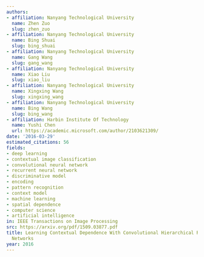 ```yaml
---
authors:
- affiliation: Nanyang Technological University
  name: Zhen Zuo
  slug: zhen_zuo
- affiliation: Nanyang Technological University
  name: Bing Shuai
  slug: bing_shuai
- affiliation: Nanyang Technological University
  name: Gang Wang
  slug: gang_wang
- affiliation: Nanyang Technological University
  name: Xiao Liu
  slug: xiao_liu
- affiliation: Nanyang Technological University
  name: Xingxing Wang
  slug: xingxing_wang
- affiliation: Nanyang Technological University
  name: Bing Wang
  slug: bing_wang
- affiliation: Harbin Institute Of Technology
  name: Yushi Chen
  url: https://academic.microsoft.com/author/2103621309/
date: '2016-03-29'
estimated_citations: 56
fields:
- deep learning
- contextual image classification
- convolutional neural network
- recurrent neural network
- discriminative model
- encoding
- pattern recognition
- context model
- machine learning
- spatial dependence
- computer science
- artificial intelligence
in: IEEE Transactions on Image Processing
src: https://arxiv.org/pdf/1509.03877.pdf
title: Learning Contextual Dependence With Convolutional Hierarchical Recurrent Neural
  Networks
year: 2016
---
```

